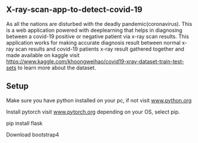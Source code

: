 ## X-ray-scan-app-to-detect-covid-19
As all the nations are disturbed with the deadly pandemic(coronavirus). This is a web application powered with deeplearning that helps in diagnosing between a
covid-19 positive or negative patient via x-ray scan results.
This application works for making accurate diagnosis result between normal x-ray scan results and covid-19 patients x-ray result gathered together and made available on kaggle visit https://www.kaggle.com/khoongweihao/covid19-xray-dataset-train-test-sets to learn more about the dataset.


## Setup
Make sure you have python installed on your pc, if not visit www.python.org

Install pytorch visit www.pytorch.org depending on your OS, select pip.

pip install flask

Download bootstrap4
